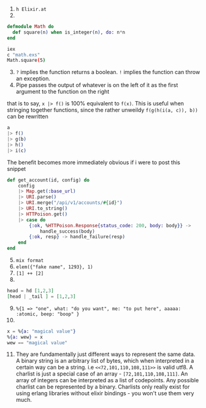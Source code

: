 1. `h Elixir.at`
2. 

```elixir
defmodule Math do
  def square(n) when is_integer(n), do: n*n
end
```

```bash
iex
c "math.exs"
Math.square(5)
```

3. `?` implies the function returns a boolean. `!` implies the function can throw an exception.
4. Pipe passes the output of whatever is on the left of it as the first argument to the function on the right

that is to say, `x |> f()` is 100% equivalent to `f(x)`. This is useful when stringing together functions,
since the rather unweildy `f(g(h(i(a, c)), b))` can be rewritten 

```elixir
a
|> f()
|> g(b)
|> h()
|> i(c)
```

The benefit becomes more immediately obvious if i were to post this snippet

```elixir
def get_account(id, config) do
    config
    |> Map.get(:base_url)
    |> URI.parse()
    |> URI.merge("/api/v1/accounts/#{id}")
    |> URI.to_string()
    |> HTTPoison.get()
    |> case do
        {:ok, %HTTPoison.Response{status_code: 200, body: body}} ->
            handle_success(body)
        {:ok, resp} -> handle_failure(resp)
    end
end
```

5. `mix format`
6. `elem({"fake name", 1293}, 1)`
7. `[1] ++ [2]`
8. 
```elixir
head = hd [1,2,3]
[head | _tail ] = [1,2,3]
```

9. `%{1 => "one", what: "do you want", me: "to put here", aaaaa: :atomic, beep: "boop" }`
10. 


```elixir
x = %{a: "magical value"}
%{a: wew} = x
wew == "magical value"
```

11. They are fundamentally just different ways to represent the same data. A binary string is an arbitrary
list of bytes, which when interpreted in a certain way can be a string. i.e `<<72,101,110,108,111>>` is valid utf8.
A charlist is just a special case of an array - `[72,101,110,108,111]`. An array of integers can be interpreted
as a list of codepoints. Any possible charlist can be represented by a binary. Charlists only really exist
for using erlang libraries without elixir bindings - you won't use them very much. 

